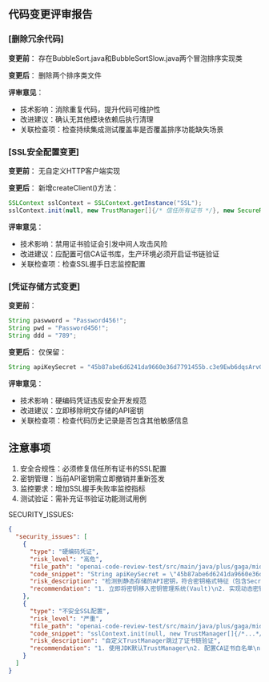 ## 代码变更评审报告

### [删除冗余代码]
**变更前**：
存在BubbleSort.java和BubbleSortSlow.java两个冒泡排序实现类

**变更后**：
删除两个排序类文件

**评审意见**：
- 技术影响：消除重复代码，提升代码可维护性
- 改进建议：确认无其他模块依赖后执行清理
- 关联检查项：检查持续集成测试覆盖率是否覆盖排序功能缺失场景

### [SSL安全配置变更]
**变更前**：
无自定义HTTP客户端实现

**变更后**：
新增createClient()方法：
```java
SSLContext sslContext = SSLContext.getInstance("SSL");
sslContext.init(null, new TrustManager[]{/* 信任所有证书 */}, new SecureRandom());
```

**评审意见**：
- 技术影响：禁用证书验证会引发中间人攻击风险
- 改进建议：应配置可信CA证书库，生产环境必须开启证书链验证
- 关联检查项：检查SSL握手日志监控配置

### [凭证存储方式变更]
**变更前**：
```java
String paswword = "Password456!";
String pwd = "Password456!";
String ddd = "789";
```

**变更后**：
仅保留：
```java
String apiKeySecret = "45b87abe6d6241da9660e36d7791455b.c3e9Ewb6dqsArvGH";
```

**评审意见**：
- 技术影响：硬编码凭证违反安全开发规范
- 改进建议：立即移除明文存储的API密钥
- 关联检查项：检查代码历史记录是否包含其他敏感信息

## 注意事项
1. 安全合规性：必须修复信任所有证书的SSL配置
2. 密钥管理：当前API密钥需立即撤销并重新签发
3. 监控要求：增加SSL握手失败率监控指标
4. 测试验证：需补充证书验证功能测试用例

SECURITY_ISSUES:
```json
{
  "security_issues": [
    {
      "type": "硬编码凭证",
      "risk_level": "高危",
      "file_path": "openai-code-review-test/src/main/java/plus/gaga/middleware/Application.java:14",
      "code_snippet": "String apiKeySecret = \"45b87abe6d6241da9660e36d7791455b.c3e9Ewb6dqsArvGH\";",
      "risk_description": "检测到静态存储的API密钥，符合密钥格式特征（包含Secret字段名及32位字母数字组合）",
      "recommendation": "1. 立即将密钥移入密钥管理系统(Vault)\n2. 实现动态密钥获取接口\n3. 开启密钥访问审计日志"
    },
    {
      "type": "不安全SSL配置",
      "risk_level": "严重",
      "file_path": "openai-code-review-test/src/main/java/plus/gaga/middleware/Application.java:20",
      "code_snippet": "sslContext.init(null, new TrustManager[]{/*...*/}, new SecureRandom());",
      "risk_description": "自定义TrustManager跳过了证书链验证",
      "recommendation": "1. 使用JDK默认TrustManager\n2. 配置CA证书白名单\n3. 启用SSL调试参数-Djavax.net.debug=ssl:handshake"
    }
  ]
}
```